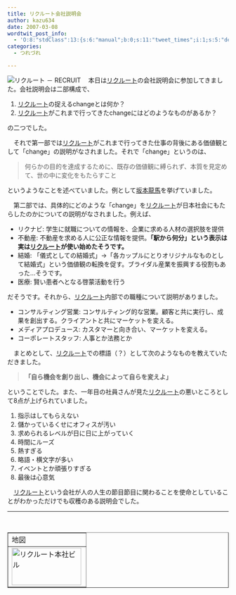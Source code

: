 ```yaml
---
title: リクルート会社説明会
author: kazu634
date: 2007-03-08
wordtwit_post_info:
  - 'O:8:"stdClass":13:{s:6:"manual";b:0;s:11:"tweet_times";i:1;s:5:"delay";i:0;s:7:"enabled";i:1;s:10:"separation";s:2:"60";s:7:"version";s:3:"3.7";s:14:"tweet_template";b:0;s:6:"status";i:2;s:6:"result";a:0:{}s:13:"tweet_counter";i:2;s:13:"tweet_log_ids";a:1:{i:0;i:2825;}s:9:"hash_tags";a:0:{}s:8:"accounts";a:1:{i:0;s:7:"kazu634";}}'
categories:
  - つれづれ

---
```

<div class="section">
<p>
<a href="http://www.recruit.jp/" onclick="__gaTracker('send', 'event', 'outbound-article', 'http://www.recruit.jp/', '');" target="_blank"><img align="left" alt="リクルート － RECRUIT" src="http://img.simpleapi.net/small/http://www.recruit.jp/" border="0" /></a>
</p>
  
<p>
    　本日は<a href="http://www.recruit.jp/" onclick="__gaTracker('send', 'event', 'outbound-article', 'http://www.recruit.jp/', 'リクルート');" target="_blank">リクルート</a>の会社説明会に参加してきました。会社説明会は二部構成で、
</p>
  
<ol>
<li>
<a href="http://www.recruit.jp/" onclick="__gaTracker('send', 'event', 'outbound-article', 'http://www.recruit.jp/', 'リクルート');" target="_blank">リクルート</a>の捉えるchangeとは何か？
</li>
<li>
<a href="http://www.recruit.jp/" onclick="__gaTracker('send', 'event', 'outbound-article', 'http://www.recruit.jp/', 'リクルート');" target="_blank">リクルート</a>がこれまで行ってきたchangeにはどのようなものがあるか？
</li>
</ol>
  
<p>
    の二つでした。
</p>
  
<p>
    　それで第一部では<a href="http://www.recruit.jp/" onclick="__gaTracker('send', 'event', 'outbound-article', 'http://www.recruit.jp/', 'リクルート');" target="_blank">リクルート</a>がこれまで行ってきた仕事の背後にある価値観として「change」の説明がなされました。それで「change」というのは、
</p>
  
<blockquote>
<p>
      何らかの目的を達成するために、既存の価値観に縛られず、本質を見定めて、世の中に変化をもたらすこと
</p>
</blockquote>
  
<p>
    というようなことを述べていました。例として<a href="http://ja.wikipedia.org/wiki/%E5%9D%82%E6%9C%AC%E9%BE%8D%E9%A6%AC#.E9.80.B8.E8.A9.B1" onclick="__gaTracker('send', 'event', 'outbound-article', 'http://ja.wikipedia.org/wiki/%E5%9D%82%E6%9C%AC%E9%BE%8D%E9%A6%AC#.E9.80.B8.E8.A9.B1', '坂本龍馬');" target="blank">坂本龍馬</a>を挙げていました。
</p>
  
<p>
    　第二部では、具体的にどのような「change」を<a href="http://www.recruit.jp/" onclick="__gaTracker('send', 'event', 'outbound-article', 'http://www.recruit.jp/', 'リクルート');" target="_blank">リクルート</a>が日本社会にもたらしたのかについての説明がなされました。例えば、
</p>
  
<ul>
<li>
      リクナビ: 学生に就職についての情報を、企業に求める人材の選択肢を提供
</li>
<li>
      不動産: 不動産を求める人に公正な情報を提供。<b>「駅から何分」という表示は実は<a href="http://www.recruit.jp/" onclick="__gaTracker('send', 'event', 'outbound-article', 'http://www.recruit.jp/', 'リクルート');" target="_blank">リクルート</a>が使い始めたそうです。</b>
</li>
<li>
      結婚: 「儀式としての結婚式」→「各カップルにとりオリジナルなものとして結婚式」という価値観の転換を促す。ブライダル産業を振興する役割もあった…そうです。
</li>
<li>
      医療: 賢い患者へとなる啓蒙活動を行う
</li>
</ul>
  
<p>
    だそうです。それから、<a href="http://www.recruit.jp/" onclick="__gaTracker('send', 'event', 'outbound-article', 'http://www.recruit.jp/', 'リクルート');" target="_blank">リクルート</a>内部での職種について説明がありました。 
    
<ul>
<li>
        コンサルティング営業: コンサルティング的な営業。顧客と共に実行し、成果を創出する。クライアントと共にマーケットを変える。
</li>
<li>
        メディアプロデュース: カスタマーと向き合い、マーケットを変える。
</li>
<li>
        コーポレートスタッフ: 人事とか法務とか
</li>
</ul>
    
<p>
      　まとめとして、<a href="http://www.recruit.jp/" onclick="__gaTracker('send', 'event', 'outbound-article', 'http://www.recruit.jp/', 'リクルート');" target="_blank">リクルート</a>での標語（？）として次のようなものを教えていただきました。
</p>
    
<blockquote>
<p>
<b>「自ら機会を創り出し、機会によって自らを変えよ」</b>
</p>
</blockquote>
    
<p>
      ということでした。また、一年目の社員さんが見た<a href="http://www.recruit.jp/" onclick="__gaTracker('send', 'event', 'outbound-article', 'http://www.recruit.jp/', 'リクルート');" target="_blank">リクルート</a>の悪いところとして8点が上げられていました。 
      
<ol>
<li>
          指示はしてもらえない
</li>
<li>
          儲かっているくせにオフィスが汚い
</li>
<li>
          求められるレベルが日に日に上がっていく
</li>
<li>
          時間にルーズ
</li>
<li>
          熱すぎる
</li>
<li>
          略語・横文字が多い
</li>
<li>
          イベントとか頑張りすぎる
</li>
<li>
          最後は心意気
</li>
</ol>
      
<p>
        　<a href="http://www.recruit.jp/" onclick="__gaTracker('send', 'event', 'outbound-article', 'http://www.recruit.jp/', 'リクルート');" target="_blank">リクルート</a>という会社が人の人生の節目節目に関わることを使命としていることがわかっただけでも収穫のある説明会でした。
</p>
      
<hr />
      
<center>
<br /> 
        
<table cellspacing="0" cellpadding="2" border="1">
<tr valign="top">
<td>
              地図
</td>
</tr>
          
<tr valign="top">
<td>
<a href="http://maps.google.com/maps?q=%E6%9D%B1%E4%BA%AC%E9%83%BD%E4%B8%AD%E5%A4%AE%E5%8C%BA%E9%8A%80%E5%BA%A78-4-17&ie=UTF-8&oe=UTF-8&aq=t&rls=org.mozilla:en-US:official&client=firefox-a&um=1&sa=N&tab=wl" onclick="__gaTracker('send', 'event', 'outbound-article', 'http://maps.google.com/maps?q=%E6%9D%B1%E4%BA%AC%E9%83%BD%E4%B8%AD%E5%A4%AE%E5%8C%BA%E9%8A%80%E5%BA%A78-4-17&ie=UTF-8&oe=UTF-8&aq=t&rls=org.mozilla:en-US:official&client=firefox-a&um=1&sa=N&tab=wl', '');" target="_blank"><img width="158" align="left" alt="リクルート本社ビル" src="http://image.blog.livedoor.jp/simoom634/imgs/b/a/bafd2c9c-s.jpg" class="pict" height="85" border="0" /></a>
</td>
</tr>
</table>
        
<p>
</center></div>
